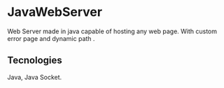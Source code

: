 # JavaWebServer

Web Server made in java capable of hosting any web page. With custom error page and dynamic path .

## Tecnologies
Java, Java Socket.
